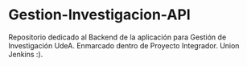 # Gestion-Investigacion-API
Repositorio dedicado al Backend de la aplicación para Gestión de Investigación UdeA. Enmarcado dentro de Proyecto Integrador.
Union Jenkins :).
